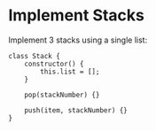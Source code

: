 # Implement Stacks

Implement 3 stacks using a single list:

```
class Stack {
    constructor() {
        this.list = []; 
    }

    pop(stackNumber) {}

    push(item, stackNumber) {}
}
```